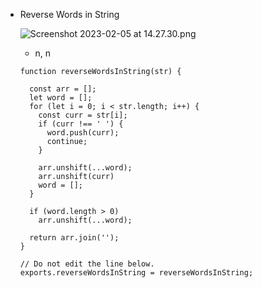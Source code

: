 - Reverse Words in String
    
    ![Screenshot 2023-02-05 at 14.27.30.png](https://s3-us-west-2.amazonaws.com/secure.notion-static.com/10b2016c-e97b-43cc-9e18-a4161677c884/Screenshot_2023-02-05_at_14.27.30.png)
    
    - n, n
    
    ```tsx
    function reverseWordsInString(str) {
    
      const arr = [];
      let word = [];
      for (let i = 0; i < str.length; i++) {
        const curr = str[i];
        if (curr !== ' ') {
          word.push(curr);
          continue;
        }
        
        arr.unshift(...word);
        arr.unshift(curr)
        word = [];
      }
    
      if (word.length > 0) 
        arr.unshift(...word);
    
      return arr.join('');
    }
    
    // Do not edit the line below.
    exports.reverseWordsInString = reverseWordsInString;
    ```
